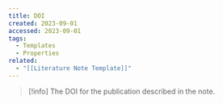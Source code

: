 ```yaml
---
title: DOI
created: 2023-09-01
accessed: 2023-09-01
tags:
  - Templates
  - Properties
related:
  - "[[Literature Note Template]]"
---
```

>[!info]
>The DOI for the publication described in the note.